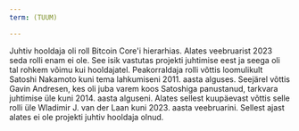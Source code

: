 ```yaml
---
term: (TUUM)

---
```

Juhtiv hooldaja oli roll Bitcoin Core'i hierarhias. Alates veebruarist 2023 seda rolli enam ei ole. See isik vastutas projekti juhtimise eest ja seega oli tal rohkem võimu kui hooldajatel. Peakorraldaja rolli võttis loomulikult Satoshi Nakamoto kuni tema lahkumiseni 2011. aasta alguses. Seejärel võttis Gavin Andresen, kes oli juba varem koos Satoshiga panustanud, tarkvara juhtimise üle kuni 2014. aasta alguseni. Alates sellest kuupäevast võttis selle rolli üle Wladimir J. van der Laan kuni 2023. aasta veebruarini. Sellest ajast alates ei ole projekti juhtiv hooldaja olnud.
